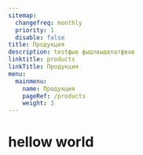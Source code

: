 ```yaml
---
sitemap:
  changefreq: monthly
  priority: 1
  disable: false
title: Продукция
description: testфыв фыдлвыдвлатфвав
linktitle: products
linkTitle: Продукция
menu:
  mainmenu:
    name: Продукция
    pageRef: /products
    weight: 3
---
```


# hellow world
